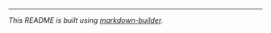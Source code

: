 ---

_This README is built using [markdown-builder](https://github.com/30-seconds/markdown-builder)._
